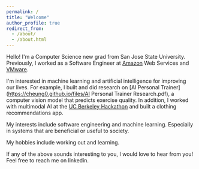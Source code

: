```yaml
---
permalink: /
title: "Welcome"
author_profile: true
redirect_from: 
  - /about/
  - /about.html
---
```


Hello! I'm a Computer Science new grad from San Jose State University. Previously, I worked as a Software Engineer at [Amazon](https://www.amazon.com/) Web Services and [VMware](https://www.vmware.com/).

I'm interested in machine learning and artificial intelligence for improving our lives. For example, I built and did research on [AI Personal Trainer](https://cheung0.github.io/files/AI Personal Trainer Research.pdf), a computer vision model that predicts exercise quality. In addition, I worked with multimodal AI at the [UC Berkeley Hackathon](https://devpost.com/software/style-sync?ref_content=user-portfolio&ref_feature=in_progress) and built a clothing recommendations app. 

My interests include software engineering and machine learning. Especially in systems that are beneficial or useful to society. 

My hobbies include working out and learning.

If any of the above sounds interesting to you, I would love to hear from you! Feel free to reach me on linkedin.
